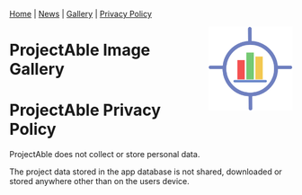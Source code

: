 [Home](index) <a name="Index"></a> | [News](News) <a name="News"></a> | [Gallery](gallery) <a name="Gallery"></a> | [Privacy Policy](privacy) <a name="PrivacyPolicy"></a> 

<img style="float: right;" src="img/1024.png" height="150px" width="150px">

# ProjectAble Image Gallery


# ProjectAble Privacy Policy

ProjectAble does not collect or store personal data. 

The project data stored in the app database is not shared, downloaded or stored anywhere other than on the users device.
